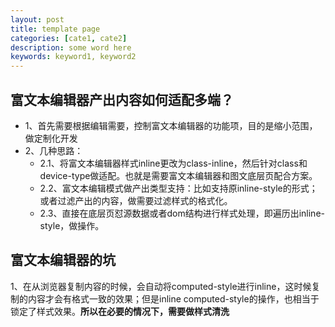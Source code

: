 ```yaml
---
layout: post
title: template page
categories: [cate1, cate2]
description: some word here
keywords: keyword1, keyword2
---
```


## 富文本编辑器产出内容如何适配多端？

* 1、首先需要根据编辑需要，控制富文本编辑器的功能项，目的是缩小范围，做定制化开发
* 2、几种思路：
  * 2.1、将富文本编辑器样式inline更改为class-inline，然后针对class和device-type做适配。也就是需要富文本编辑器和图文底层页配合方案。
  * 2.2、富文本编辑模式做产出类型支持：比如支持原inline-style的形式；或者过滤产出的内容，做需要过滤样式的格式化。
  * 2.3、直接在底层页怼源数据或者dom结构进行样式处理，即遍历出inline-style，做操作。

## 富文本编辑器的坑

1、在从浏览器复制内容的时候，会自动将computed-style进行inline，这时候复制的内容才会有格式一致的效果；但是inline computed-style的操作，也相当于锁定了样式效果。**所以在必要的情况下，需要做样式清洗**
